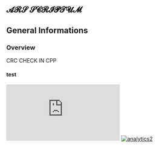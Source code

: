 𝓐𝓡𝓢 𝓢𝓒𝓡𝓘𝓟𝓣𝓤𝓜
-------------------------------------

## General Informations

### Overview

CRC CHECK IN CPP

#### test

![analytics1](https://arsscriptum.github.io/github_stats/Clone_ConsoleCrcCheck.html)
[![analytics2](http://www.google-analytics.com/collect?v=1&t=pageview&_s=1&dl=https%3A%2F%2Fgithub.com%2Fproject-Console.CrcCheck%2Fapp-password&_u=MAC~&cid=1757014354.1393964045&tid=UA-XTZ225-3)]()